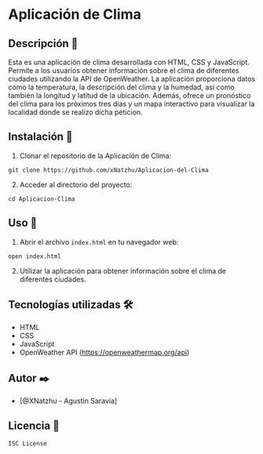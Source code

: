 # Aplicación de Clima

## Descripción 💫

Esta es una aplicación de clima desarrollada con HTML, CSS y JavaScript. Permite a los usuarios obtener información sobre el clima de diferentes ciudades utilizando la API de OpenWeather. La aplicación proporciona datos como la temperatura, la descripción del clima y la humedad, así como también la longitud y latitud de la ubicación. Además, ofrece un pronóstico del clima para los próximos tres días y un mapa interactivo para visualizar la localidad donde se realizo dicha peticion.

## Instalación 🔧

1. Clonar el repositorio de la Aplicación de Clima:
```
git clone https://github.com/xNatzhu/Aplicacion-del-Clima
```

2. Acceder al directorio del proyecto:
```
cd Aplicacion-Clima
```

## Uso  📌

1. Abrir el archivo `index.html` en tu navegador web:
```
open index.html
```
2. Utilizar la aplicación para obtener información sobre el clima de diferentes ciudades.

## Tecnologías utilizadas  🛠️

- HTML
- CSS
- JavaScript
- OpenWeather API (https://openweathermap.org/api)


## Autor  ✒️
- [@XNatzhu - Agustin Saravia]

## Licencia  📄
```
ISC License
```
   

